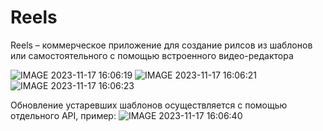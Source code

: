 # Reels
Reels – коммерческое приложение для создание рилсов из шаблонов или самостоятельного с помощью встроенного видео-редактора


![IMAGE 2023-11-17 16:06:19](https://github.com/molodorya/Reels/assets/55159339/7715af32-5844-40bb-88ed-379cad965456)
![IMAGE 2023-11-17 16:06:21](https://github.com/molodorya/Reels/assets/55159339/3598050b-c45f-4c48-a888-02b5d8bd5387)
![IMAGE 2023-11-17 16:06:23](https://github.com/molodorya/Reels/assets/55159339/8767395c-f492-4a19-943a-54bb7a04f740)





Обновление устаревших шаблонов осуществляется с помощью отдельного API, пример: ![IMAGE 2023-11-17 16:06:40](https://github.com/molodorya/Reels/assets/55159339/c55c05d2-027b-4995-be0f-ea21af3b0a5f)

